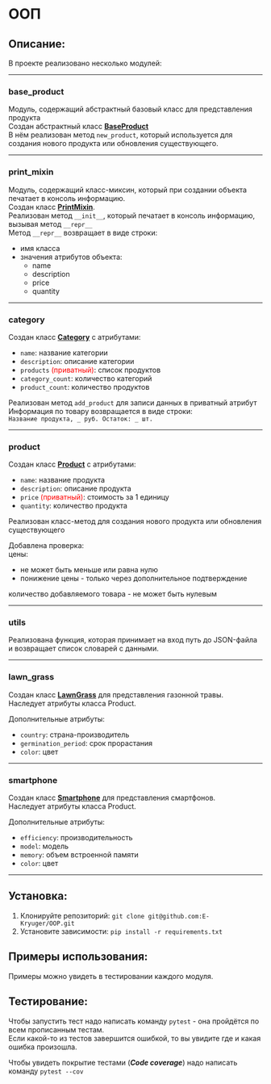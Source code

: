 # ООП

## Описание:
В проекте реализовано несколько модулей:

---
### base_product
Модуль, содержащий абстрактный базовый класс для представления продукта\
Создан абстрактный класс <u>**BaseProduct**</u>\
В нём реализован метод `new_product`, который используется для создания нового продукта или обновления существующего.

---
### print_mixin
Модуль, содержащий класс-миксин, который при создании объекта печатает в консоль информацию.\
Создан класс <u>**PrintMixin**</u>.\
Реализован метод `__init__`, который печатает в консоль информацию, вызывая метод `__repr__`\
Метод `__repr__` возвращает в виде строки:
- имя класса
- значения атрибутов объекта:
    - name
    - description
    - price
    - quantity

---
### category

Создан класс <u>**Category**</u> с атрибутами:
- `name`: название категории
- `description`: описание категории
- `products` <span style="color:red">(приватный)</span>: список продуктов
- `category_count`: количество категорий
- `product_count`: количество продуктов

Реализован метод `add_product` для записи данных в приватный атрибут\
Информация по товару возвращается в виде строки:\
`Название продукта, _ руб. Остаток: _ шт.`

---
### product

Создан класс <u>**Product**</u> с атрибутами:
- `name`: название продукта
- `description`: описание продукта
- `price` <span style="color:red">(приватный)</span>: стоимость за 1 единицу
- `quantity`: количество продукта

Реализован класс-метод для создания нового продукта или обновления существующего

Добавлена проверка:\
цены:
- не может быть меньше или равна нулю
- понижение цены - только через дополнительное подтверждение

количество добавляемого товара - не может быть нулевым

---

### utils

Реализована функция, которая принимает на вход путь до JSON-файла и возвращает список словарей с данными.

---
### lawn_grass

Создан класс <u>**LawnGrass**</u> для представления газонной травы.\
Наследует атрибуты класса Product.

Дополнительные атрибуты:
- `country`: страна-производитель
- `germination_period`: срок прорастания
- `color`: цвет

---

### smartphone

Создан класс <u>**Smartphone**</u> для представления смартфонов.\
Наследует атрибуты класса Product.

Дополнительные атрибуты:

- `efficiency`: производительность
- `model`: модель
- `memory`: объем встроенной памяти 
- `color`: цвет

---

## Установка:

1. Клонируйте репозиторий:
```git clone git@github.com:E-Kryuger/OOP.git```
2. Установите зависимости:
```pip install -r requirements.txt```

## Примеры использования:

Примеры можно увидеть в тестировании каждого модуля.

## Тестирование:

Чтобы запустить тест надо написать команду `pytest` - она пройдётся по всем прописанным тестам.\
Если какой-то из тестов завершится ошибкой, то вы увидите где и какая ошибка произошла.

Чтобы увидеть покрытие тестами (***Code coverage***) надо написать команду `pytest --cov`

